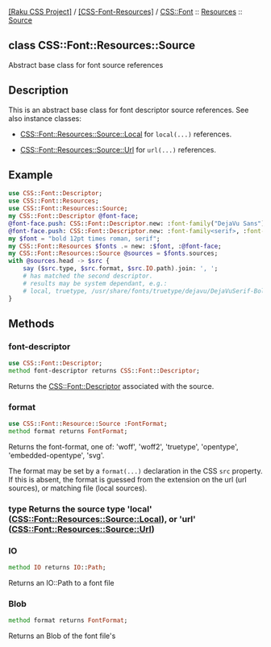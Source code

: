 [[Raku CSS Project]](https://css-raku.github.io)
 / [[CSS-Font-Resources]](https://css-raku.github.io/CSS-Font-Resources-raku)
 / [CSS::Font](https://css-raku.github.io/CSS-Font-Resources-raku/CSS/Font)
 :: [Resources](https://css-raku.github.io/CSS-Font-Resources-raku/CSS/Font/Resources)
 :: [Source](https://css-raku.github.io/CSS-Font-Resources-raku/CSS/Font/Resources/Source)

class CSS::Font::Resources::Source
----------------------------------

Abstract base class for font source references

Description
-----------

This is an abstract base class for font descriptor source references. See also instance classes:

  * [CSS::Font::Resources::Source::Local](https://css-raku.github.io/CSS-Font-Resources-raku/CSS/Font/Resources/Source/Local) for `local(...)` references.

  * [CSS::Font::Resources::Source::Url](https://css-raku.github.io/CSS-Font-Resources-raku/CSS/Font/Resources/Source/Url) for `url(...)` references.

Example
-------

```raku
use CSS::Font::Descriptor;
use CSS::Font::Resources;
use CSS::Font::Resources::Source;
my CSS::Font::Descriptor @font-face;
@font-face.push: CSS::Font::Descriptor.new: :font-family("DejaVu Sans"), :src<url("fonts/DejaVuSans.ttf")>;
@font-face.push: CSS::Font::Descriptor.new: :font-family<serif>, :font-weight<bold>, :src<local(DejaVuSans-Bold)>;
my $font = "bold 12pt times roman, serif";
my CSS::Font::Resources $fonts .= new: :$font, :@font-face;
my CSS::Font::Resources::Source @sources = $fonts.sources;
with @sources.head -> $src {
    say ($src.type, $src.format, $src.IO.path).join: ', ';
    # has matched the second descriptor.
    # results may be system dependant, e.g.:
    # local, truetype, /usr/share/fonts/truetype/dejavu/DejaVuSerif-Bold.ttf
}
```

Methods
-------

### font-descriptor

```raku
use CSS::Font::Descriptor;
method font-descriptor returns CSS::Font::Descriptor;
```

Returns the [CSS::Font::Descriptor](https://css-raku.github.io/CSS-Properties-raku/CSS/Font/Descriptor) associated with the source.

### format

```raku
use CSS::Font::Resource::Source :FontFormat;
method format returns FontFormat;
```

Returns the font-format, one of: 'woff', 'woff2', 'truetype', 'opentype', 'embedded-opentype', 'svg'.

The format may be set by a `format(...)` declaration in the CSS `src` property. If this is absent, the format is guessed from the extension on the url (url sources), or matching file (local sources).

### type Returns the source type 'local' ([CSS::Font::Resources::Source::Local](https://css-raku.github.io/CSS-Font-Resources-raku/CSS/Font/Resources/Source/Local)), or 'url' ([CSS::Font::Resources::Source::Url](https://css-raku.github.io/CSS-Font-Resources-raku/CSS/Font/Resources/Source/Url))

### IO

```raku
method IO returns IO::Path;
```

Returns an IO::Path to a font file

### Blob

```raku
method format returns FontFormat;
```

Returns an Blob of the font file's

